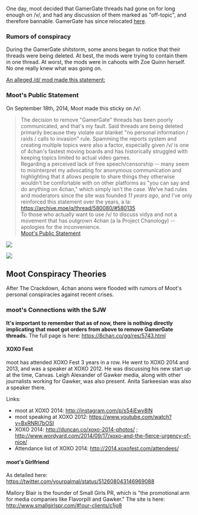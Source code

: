 One day, moot decided that GamerGate threads had gone on for long enough on /v/, and had any discussion of them marked as "off-topic", and therefore bannable. GamerGate has since relocated [here](8chan.co/gg). 

### Rumors of conspiracy

During the GamerGate shitstorm, some anons began to notice that their threads were being deleted. At best, the mods were trying to contain them in one thread. At worst, the mods were in cahoots with Zoe Quinn herself. No one really knew what was going on.

[An alleged /d/ mod made this statement:](http://i.imgur.com/G0eIGQx.jpg)

### Moot's Public Statement

On September 18th, 2014, Moot made this sticky on /v/:

> The decision to remove "GamerGate" threads has been poorly communicated, and that's my fault. Said threads are being deleted primarily because they violate our blanket "no personal information / raids / calls to invasion" rule. Spamming the reports system and creating multiple topics were also a factor, especially given /v/ is one of 4chan's fastest moving boards and has historically struggled with keeping topics limited to actual video games.  
> Regarding a perceived lack of free speech/censorship -- many seem to misinterpret my advocating for anonymous communication and highlighting that it allows people to share things they otherwise wouldn't be comfortable with on other platforms as "you can say and do anything on 4chan," which simply isn't the case. We've had rules and moderators since the site was founded *11 years ago*, and I've only reinforced this statement over the years, a la: https://archive.moe/q/thread/580080/#580135  
> To those who actually want to use /v/ to discuss vidya and not a movement that has outgrown 4chan (a la Project Chanology) -- apologies for the inconvenience.  
> [Moot's Public Statement](http://archive.moe/v/thread/264185884/)

![](http://i.imgur.com/UIHLHVQ.png)

![](http://i.imgur.com/bdVQN29.jpg)

## Moot Conspiracy Theories

After The Crackdown, 4chan anons were flooded with rumors of Moot's personal conspiracies against recent crises.

### moot's Connections with the SJW
**It's important to remember that as of now, there is nothing directly implicating that moot got orders from above to remove GamerGate threads.**
The full page is here: https://8chan.co/gg/res/5743.html

#### XOXO Fest
moot has attended XOXO Fest 3 years in a row. He went to XOXO 2014 and 2013, and was a speaker at XOXO 2012. He was discussing his new start up at the time, Canvas. Leigh Alexander of Gawker media, along with other journalists working for Gawker, was also present. Anita Sarkeesian was also a speaker there.

Links:
* moot at XOXO 2014: http://instagram.com/p/s54iEwy8lN
* moot speaking at XOXO 2012: https://www.youtube.com/watch?v=BxRNRi7bOSI
* XOXO 2014: http://duncan.co/xoxo-2014-photos/ ; http://www.wordyard.com/2014/09/17/xoxo-and-the-fierce-urgency-of-nice/
* Attendance list of XOXO 2014: http://2014.xoxofest.com/attendees/

#### moot's Girlfriend
As detailed here: https://twitter.com/yourpalmal/status/512608043146969088

Mallory Blair is the founder of Small Girls PR, which is "the promotional arm for media companies like Flavorpill and Gawker."
The site is here: http://www.smallgirlspr.com/#!our-clients/c1jo8
